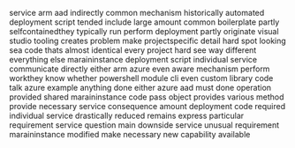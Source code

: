 service arm aad indirectly common mechanism historically automated deployment script tended include large amount common boilerplate partly selfcontainedthey typically run perform deployment partly originate visual studio tooling creates problem make projectspecific detail hard spot looking sea code thats almost identical every project hard see way different everything else maraininstance deployment script individual service communicate directly either arm azure even aware mechanism perform workthey know whether powershell module cli even custom library code talk azure example anything done either azure aad must done operation provided shared maraininstance code pass object provides various method provide necessary service consequence amount deployment code required individual service drastically reduced remains express particular requirement service question main downside service unusual requirement maraininstance modified make necessary new capability available